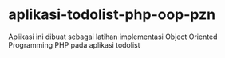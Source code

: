 # aplikasi-todolist-php-oop-pzn
Aplikasi ini dibuat sebagai latihan implementasi Object Oriented Programming PHP pada aplikasi todolist
